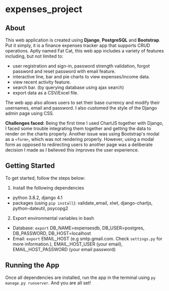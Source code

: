 # expenses_project

## About
This web application is created using **Django**, **PostgreSQL** and **Bootstrap**. Put it simply, it is a finance expenses tracker app that supports CRUD operations. Aptly named Fat Cat, this web app includes a variety of features including, but not limited to:
- user registration and sign-in, password strength validation, forgot password and reset password with email feature.
- interactive line, bar and pie charts to view expenses/income data.
- view recent activity feature.
- search bar. (by querying database using ajax search)
- export data as a CSV/Excel file.

The web app also allows users to set their base currency and modify their usernames, email and password. I also customed the style of the Django admin page using CSS. 

**Challenges faced:** Being the first time I used ChartJS together with Django, I faced some trouble integrating them together and getting the data to render on the charts properly. Another issue was using Bootstrap's modal as a `<form>`, which was not rendering properly. However, using a modal form as opposed to redirecting users to another page was a deliberate decision I made as I believed this improves the user experience.  


## Getting Started

To get started, follow the steps below:

1. Install the following dependencies
- python 3.8.2, django 4.1
- packages (using `pip install`): validate_email, xlwt, django-chartjs, python-dateutil, psycopg2
2. Export environmental variables in bash
- Database: `export` DB_NAME=expensesdb, DB_USER=postgres, DB_PASSWORD, DB_HOST=localhost
- Email: `export` EMAIL_HOST (e.g smtp.gmail.com. Check `settings.py` for more information.), EMAIL_HOST_USER (your email), EMAIL_HOST_PASSWORD (your email password)

## Running the App
Once all dependencies are installed, run the app in the terminal using `py manage.py runserver`. And you are all set! 
